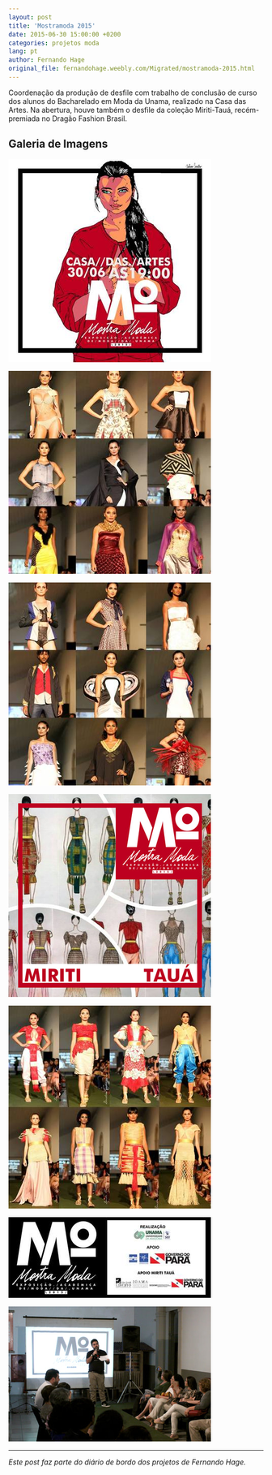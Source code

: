 ```yaml
---
layout: post
title: 'Mostramoda 2015'
date: 2015-06-30 15:00:00 +0200
categories: projetos moda
lang: pt
author: Fernando Hage
original_file: fernandohage.weebly.com/Migrated/mostramoda-2015.html
---
```


Coordenação da produção de desfile com trabalho de conclusão de curso dos alunos do Bacharelado em Moda da Unama, realizado na Casa das Artes. Na abertura, houve também o desfile da coleção Miriti-Tauá, recém-premiada no Dragão Fashion Brasil.

## Galeria de Imagens

![Mostramoda 2015](/assets/images/mostramoda-2015-01.jpg)

![Mostramoda 2015](/assets/images/mostramoda-2015-02.jpg)

![Mostramoda 2015](/assets/images/mostramoda-2015-03.jpg)

![Mostramoda 2015](/assets/images/mostramoda-2015-04.jpg)

![Mostramoda 2015](/assets/images/mostramoda-2015-05.jpg)

![Mostramoda 2015](/assets/images/mostramoda-2015-06.jpg)

![Mostramoda 2015](/assets/images/mostramoda-2015-07.jpg)

---

*Este post faz parte do diário de bordo dos projetos de Fernando Hage.*
